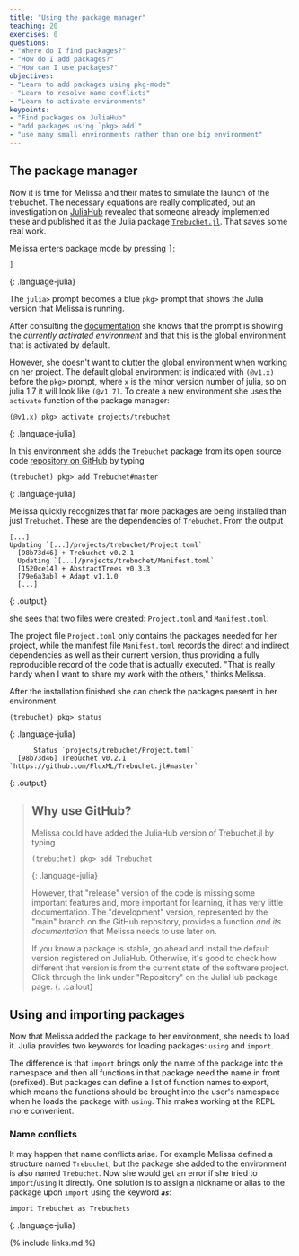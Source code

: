 ```yaml
---
title: "Using the package manager"
teaching: 20
exercises: 0
questions:
- "Where do I find packages?"
- "How do I add packages?"
- "How can I use packages?"
objectives:
- "Learn to add packages using pkg-mode"
- "Learn to resolve name conflicts"
- "Learn to activate environments"
keypoints:
- "Find packages on JuliaHub"
- "add packages using `pkg> add`"
- "use many small environments rather than one big environment"
---
```


## The package manager

Now it is time for Melissa and their mates to simulate the launch of the
trebuchet.
The necessary equations are really complicated, but an investigation on
[JuliaHub](https://juliahub.com/) revealed that someone already implemented
these and published it as the Julia package [`Trebuchet.jl`][trebuchet].
That saves some real work.

Melissa enters package mode by pressing <kbd>]</kbd>:

~~~
]
~~~
{: .language-julia}

The `julia>` prompt becomes a blue `pkg>` prompt that shows the Julia version
that Melissa is running.

After consulting the [documentation](https://julialang.github.io/Pkg.jl/v1/)
she knows that the prompt is showing the _currently activated environment_ and
that this is the global environment that is activated by default.

However, she doesn't want to clutter the global environment when working on her
project.
The default global environment is indicated with `(@v1.x)` before the `pkg>` prompt, where `x` is the minor version number of julia, so on julia 1.7 it will look like `(@v1.7)`.
To create a new environment she uses the `activate` function of the package manager:

~~~
(@v1.x) pkg> activate projects/trebuchet
~~~
{: .language-julia}

In this environment she adds the `Trebuchet` package from its
open source code [repository on GitHub][ghtreb] by typing

~~~
(trebuchet) pkg> add Trebuchet#master
~~~
{: .language-julia}

Melissa quickly recognizes that far more packages are being installed than just
`Trebuchet`.
These are the dependencies of `Trebuchet`.
From the output

~~~
[...]
Updating `[...]/projects/trebuchet/Project.toml`
  [98b73d46] + Trebuchet v0.2.1
  Updating `[...]/projects/trebuchet/Manifest.toml`
  [1520ce14] + AbstractTrees v0.3.3
  [79e6a3ab] + Adapt v1.1.0
  [...]

~~~
{: .output}

she sees that two files were created: `Project.toml` and `Manifest.toml`.

The project file `Project.toml` only contains the packages needed for her
project, while the manifest file `Manifest.toml` records the direct and
indirect dependencies as well as their current version, thus providing a fully
reproducible record of the code that is actually executed.
"That is really handy when I want to share my work with the others," thinks
Melissa.

After the installation finished she can check the packages present in her
environment.

~~~
(trebuchet) pkg> status
~~~
{: .language-julia}
~~~
      Status `projects/trebuchet/Project.toml`
  [98b73d46] Trebuchet v0.2.1 `https://github.com/FluxML/Trebuchet.jl#master`
~~~
{: .output}

> ## Why use GitHub?
>
> Melissa could have added the JuliaHub version of Trebuchet.jl by
> typing
>
> ~~~
> (trebuchet) pkg> add Trebuchet
> ~~~
> {: .language-julia}
>
> However, that "release" version of the code is missing some
> important features and, more important for learning, it has very
> little documentation. The "development" version, represented by the
> "main" branch on the GitHub repository, provides a function _and
> its documentation_ that Melissa needs to use later on.
>
> If you know a package is stable, go ahead and install the default version
> registered on JuliaHub. Otherwise, it's good to check how different that
> version is from the current state of the software project. Click through the
> link under "Repository" on the JuliaHub package page.
{: .callout}

## Using and importing packages

Now that Melissa added the package to her environment, she needs to load it.
Julia provides two keywords for loading packages: `using` and `import`.

The difference is that `import` brings only the name of the package into the
namespace and then all functions in that package need the name in front
(prefixed).
But packages can define a list of function names to export, which means the
functions should be brought into the user's namespace when he loads the package
with `using`.
This makes working at the REPL more convenient.

### Name conflicts

It may happen that name conflicts arise.
For example Melissa defined a structure named `Trebuchet`, but the package she
added to the environment is also named `Trebuchet`.
Now she would get an error if she tried to `import`/`using` it directly.
One solution is to assign a nickname or alias to the package upon `import`
using the keyword ***`as`***:

~~~
import Trebuchet as Trebuchets
~~~
{: .language-julia}

[ghtreb]: https://github.com/FluxML/Trebuchet.jl
[jhtreb]: https://juliahub.com/ui/Packages/Trebuchet
[trebuchet]: https://juliahub.com/ui/Search?q=trebuchet&type=packages

{% include links.md %}
